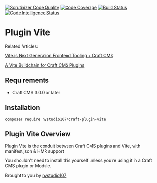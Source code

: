 [![Scrutinizer Code Quality](https://scrutinizer-ci.com/g/nystudio107/craft-plugin-vite/badges/quality-score.png?b=v1)](https://scrutinizer-ci.com/g/nystudio107/craft-plugin-vite/?branch=v1) [![Code Coverage](https://scrutinizer-ci.com/g/nystudio107/craft-plugin-vite/badges/coverage.png?b=v1)](https://scrutinizer-ci.com/g/nystudio107/craft-plugin-vite/?branch=v1) [![Build Status](https://scrutinizer-ci.com/g/nystudio107/craft-plugin-vite/badges/build.png?b=v1)](https://scrutinizer-ci.com/g/nystudio107/craft-plugin-vite/build-status/v1) [![Code Intelligence Status](https://scrutinizer-ci.com/g/nystudio107/craft-plugin-vite/badges/code-intelligence.svg?b=v1)](https://scrutinizer-ci.com/code-intelligence)

# Plugin Vite

Related Articles:

[Vite.js Next Generation Frontend Tooling + Craft CMS](https://nystudio107.com/blog/using-vite-js-next-generation-frontend-tooling-with-craft-cms)

[A Vite Buildchain for Craft CMS Plugins](https://nystudio107.com/blog/a-vite-buildchain-for-craft-cms-plugins)

## Requirements

* Craft CMS 3.0.0 or later

## Installation

```
composer require nystudio107/craft-plugin-vite
```

## Plugin Vite Overview

Plugin Vite is the conduit between Craft CMS plugins and Vite, with manifest.json & HMR support

You shouldn't need to install this yourself unless you're using it in a Craft CMS plugin or Module.

Brought to you by [nystudio107](https://nystudio107.com)
